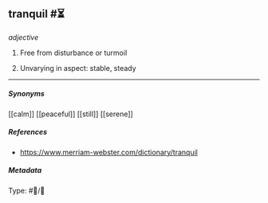 ## tranquil #⏳ 

_adjective_

1. Free from disturbance or turmoil

2. Unvarying in aspect: stable, steady 

___

##### Synonyms

[[calm]]
[[peaceful]]
[[still]]
[[serene]]

##### References

- https://www.merriam-webster.com/dictionary/tranquil

##### Metadata

Type: #💬/💬 


